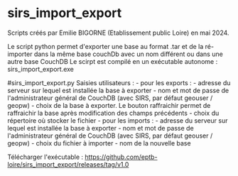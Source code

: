 # sirs_import_export

Scripts créés par Emilie BIGORNE (Etablissement public Loire) en mai 2024.
 
Le script python permet d'exporter une base au format .tar et de la ré-importer dans la même base couchDb avec un nom différent ou dans une autre base CouchDB
Le scirpt est compilé en un exécutable autonome : sirs_import_export.exe

#sirs_import_export.py
 Saisies utilisateurs : 
 	- pour les exports : 
		- adresse du serveur sur lequel est installée la base à exporter
		- nom et mot de passe de l'administrateur général de CouchDB (avec SIRS, par défaut geouser / geopw)
		- choix de la base à exporter. Le bouton raffraichir permet de raffraichir la base après modification des champs précédents
		- choix du répertoire où stocker le fichier
	- pour les imports : 
		- adresse du serveur sur lequel est installée la base à exporter
		- nom et mot de passe de l'administrateur général de CouchDB (avec SIRS, par défaut geouser / geopw)
		- choix du fichier à importer
		- nom de la nouvelle base


Télécharger l'exécutable : https://github.com/eptb-loire/sirs_import_export/releases/tag/v1.0

